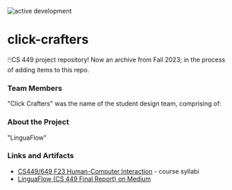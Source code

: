 ![active development](https://img.shields.io/badge/active%20dev-no-red.svg)
# click-crafters
🖱️CS 449 project repository! Now an archive from Fall 2023; in the process of adding items to this repo.

### Team Members
"Click Crafters" was the name of the student design team, comprising of:

### About the Project
"LinguaFlow" 

### Links and Artifacts
* [CS449/649 F23 Human-Computer Interaction](https://cs.uwaterloo.ca/~jianzhao/cs449-649/) - course syllabi
* [LinguaFlow (CS 449 Final Report) on Medium](https://medium.com/@simran.thind/linguaflow-cs-449-final-report-d1c696151626)
